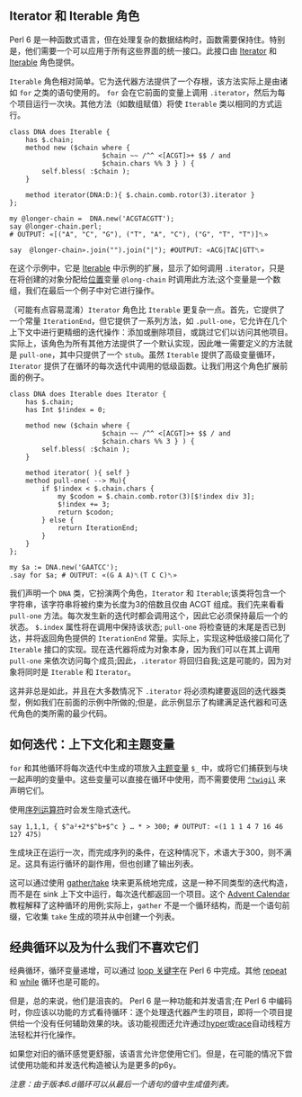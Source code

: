 ## Iterator 和 Iterable 角色

Perl 6 是一种函数式语言，但在处理复杂的数据结构时，函数需要保持住。特别是，他们需要一个可以应用于所有这些界面的统一接口。此接口由 [Iterator](https://docs.perl6.org/type/Iterator) 和 [Iterable](https://docs.perl6.org/type/Iterable) 角色提供。

`Iterable` 角色相对简单。它为迭代器方法提供了一个存根，该方法实际上是由诸如 `for` 之类的语句使用的。 `for` 会在它前面的变量上调用 `.iterator`，然后为每个项目运行一次块。其他方法（如数组赋值）将使 `Iterable` 类以相同的方式运行。

```perl6
class DNA does Iterable {
    has $.chain;
    method new ($chain where {
                       $chain ~~ /^^ <[ACGT]>+ $$ / and
                       $chain.chars %% 3 } ) {
        self.bless( :$chain );
    }
 
    method iterator(DNA:D:){ $.chain.comb.rotor(3).iterator }
};
 
my @longer-chain =  DNA.new('ACGTACGTT');
say @longer-chain.perl;
# OUTPUT: «[("A", "C", "G"), ("T", "A", "C"), ("G", "T", "T")]␤» 
 
say  @longer-chain».join("").join("|"); #OUTPUT: «ACG|TAC|GTT␤» 
```

在这个示例中，它是 [Iterable](https://docs.perl6.org/type/Iterable) 中示例的扩展，显示了如何调用 `.iterator`，只是在将创建的对象分配给[位置](https://docs.perl6.org/type/Positional)变量 `@long-chain` 时调用此方法;这个变量是一个数组，我们在最后一个例子中对它进行操作。

（可能有点容易混淆）`Iterator` 角色比 `Iterable` 更复杂一点。首先，它提供了一个常量 `IterationEnd`，但它提供了一系列方法，如 `.pull-one`，它允许在几个上下文中进行更精细的迭代操作：添加或删除项目，或跳过它们以访问其他项目。实际上，该角色为所有其他方法提供了一个默认实现，因此唯一需要定义的方法就是 `pull-one`，其中只提供了一个 `stub`。虽然 `Iterable` 提供了高级变量循环，`Iterator` 提供了在循环的每次迭代中调用的低级函数。让我们用这个角色扩展前面的例子。

```perl6
class DNA does Iterable does Iterator {
    has $.chain;
    has Int $!index = 0;
 
    method new ($chain where {
                       $chain ~~ /^^ <[ACGT]>+ $$ / and
                       $chain.chars %% 3 } ) {
        self.bless( :$chain );
    }
 
    method iterator( ){ self }
    method pull-one( --> Mu){
        if $!index < $.chain.chars {
            my $codon = $.chain.comb.rotor(3)[$!index div 3];
            $!index += 3;
            return $codon;
        } else {
            return IterationEnd;
        }
    }
};
 
my $a := DNA.new('GAATCC');
.say for $a; # OUTPUT: «(G A A)␤(T C C)␤» 
```

我们声明一个 `DNA` 类，它扮演两个角色，`Iterator` 和 `Iterable`;该类将包含一个字符串，该字符串将被约束为长度为3的倍数且仅由 ACGT 组成。我们先来看看 `pull-one` 方法。每次发生新的迭代时都会调用这个，因此它必须保持最后一个的状态。 `$.index` 属性将在调用中保持该状态; `pull-one` 将检查链的末尾是否已到达，并将返回角色提供的 `IterationEnd` 常量。实际上，实现这种低级接口简化了 `Iterable` 接口的实现。现在迭代器将成为对象本身，因为我们可以在其上调用 `pull-one` 来依次访问每个成员;因此，`.iterator` 将回归自我;这是可能的，因为对象将同时是 `Iterable` 和 `Iterator`。

这并非总是如此，并且在大多数情况下 `.iterator` 将必须构建要返回的迭代器类型，例如我们在前面的示例中所做的;但是，此示例显示了构建满足迭代器和可迭代角色的类所需的最少代码。

## 如何迭代：上下文化和主题变量

`for` 和其他循环将每次迭代中生成的项放入[主题变量](https://docs.perl6.org/language/variables#index-entry-topic_variable) `$_` 中，或将它们捕获到与块一起声明的变量中。这些变量可以直接在循环中使用，而不需要使用 [`^twigil`](https://docs.perl6.org/syntax/$CIRCUMFLEX_ACCENT#%28Traps_to_avoid%29_twigil_%5E) 来声明它们。

使用[序列运算符](https://docs.perl6.org/language/operators#index-entry-..._operators)时会发生隐式迭代。

```perl6
say 1,1,1, { $^a²+2*$^b+$^c } … * > 300; # OUTPUT: «(1 1 1 4 7 16 46 127 475) 
```

生成块正在运行一次，而完成序列的条件，在这种情况下，术语大于300，则不满足。这具有运行循环的副作用，但也创建了输出列表。

这可以通过使用 [gather/take](https://docs.perl6.org/syntax/gather%20take) 块来更系统地完成，这是一种不同类型的迭代构造，而不是在 sink 上下文中运行，每次迭代都返回一个项目。这个 [Advent Calendar](https://perl6advent.wordpress.com/2009/12/23/day-23-lazy-fruits-from-the-gather-of-eden/) 教程解释了这种循环的用例;实际上，`gather` 不是一个循环结构，而是一个语句前缀，它收集 `take` 生成的项并从中创建一个列表。

## 经典循环以及为什么我们不喜欢它们

经典循环，循环变量递增，可以通过 [loop 关键字](https://docs.perl6.org/language/control#loop)在 Perl 6 中完成。其他 [repeat](https://docs.perl6.org/language/control#repeat%2Fwhile%2C_repeat%2Funtil)和 [while](https://docs.perl6.org/language/control#while%2C_until) 循环也是可能的。

但是，总的来说，他们是沮丧的。 Perl 6 是一种功能和并发语言;在 Perl 6 中编码时，你应该以功能的方式看待循环：逐个处理迭代器产生的项目，即将一个项目提供给一个没有任何辅助效果的块。该功能视图还允许通过[hyper](https://docs.perl6.org/routine/hyper)或[race](https://docs.perl6.org/routine/race)自动线程方法轻松并行化操作。

如果您对旧的循环感觉更舒服，该语言允许您使用它们。但是，在可能的情况下尝试使用功能和并发迭代构造被认为是更多的p6y。

*注意：由于版本6.d循环可以从最后一个语句的值中生成值列表。*
